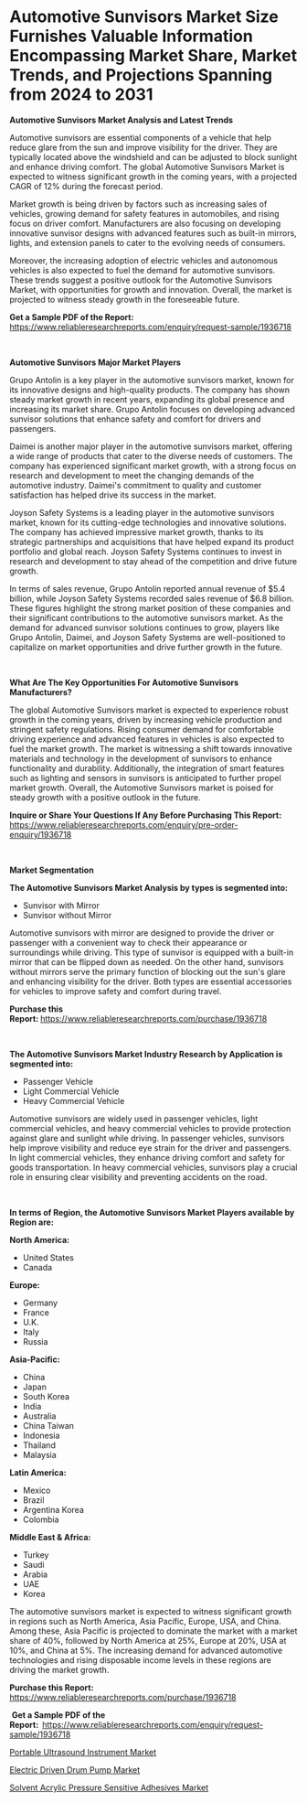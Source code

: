 <p><h1>Automotive Sunvisors Market Size Furnishes Valuable Information Encompassing Market Share, Market Trends, and Projections Spanning from 2024 to 2031</h1></p><p><strong>Automotive Sunvisors Market Analysis and Latest Trends</strong></p>
<p><p>Automotive sunvisors are essential components of a vehicle that help reduce glare from the sun and improve visibility for the driver. They are typically located above the windshield and can be adjusted to block sunlight and enhance driving comfort. The global Automotive Sunvisors Market is expected to witness significant growth in the coming years, with a projected CAGR of 12% during the forecast period.</p><p>Market growth is being driven by factors such as increasing sales of vehicles, growing demand for safety features in automobiles, and rising focus on driver comfort. Manufacturers are also focusing on developing innovative sunvisor designs with advanced features such as built-in mirrors, lights, and extension panels to cater to the evolving needs of consumers.</p><p>Moreover, the increasing adoption of electric vehicles and autonomous vehicles is also expected to fuel the demand for automotive sunvisors. These trends suggest a positive outlook for the Automotive Sunvisors Market, with opportunities for growth and innovation. Overall, the market is projected to witness steady growth in the foreseeable future.</p></p>
<p><strong>Get a Sample PDF of the Report:&nbsp;</strong> <a href="https://www.reliableresearchreports.com/enquiry/request-sample/1936718">https://www.reliableresearchreports.com/enquiry/request-sample/1936718</a></p>
<p>&nbsp;</p>
<p><strong>Automotive Sunvisors Major Market Players</strong></p>
<p><p>Grupo Antolin is a key player in the automotive sunvisors market, known for its innovative designs and high-quality products. The company has shown steady market growth in recent years, expanding its global presence and increasing its market share. Grupo Antolin focuses on developing advanced sunvisor solutions that enhance safety and comfort for drivers and passengers.</p><p>Daimei is another major player in the automotive sunvisors market, offering a wide range of products that cater to the diverse needs of customers. The company has experienced significant market growth, with a strong focus on research and development to meet the changing demands of the automotive industry. Daimei's commitment to quality and customer satisfaction has helped drive its success in the market.</p><p>Joyson Safety Systems is a leading player in the automotive sunvisors market, known for its cutting-edge technologies and innovative solutions. The company has achieved impressive market growth, thanks to its strategic partnerships and acquisitions that have helped expand its product portfolio and global reach. Joyson Safety Systems continues to invest in research and development to stay ahead of the competition and drive future growth.</p><p>In terms of sales revenue, Grupo Antolin reported annual revenue of $5.4 billion, while Joyson Safety Systems recorded sales revenue of $6.8 billion. These figures highlight the strong market position of these companies and their significant contributions to the automotive sunvisors market. As the demand for advanced sunvisor solutions continues to grow, players like Grupo Antolin, Daimei, and Joyson Safety Systems are well-positioned to capitalize on market opportunities and drive further growth in the future.</p></p>
<p>&nbsp;</p>
<p><strong>What Are The Key Opportunities For Automotive Sunvisors Manufacturers?</strong></p>
<p><p>The global Automotive Sunvisors market is expected to experience robust growth in the coming years, driven by increasing vehicle production and stringent safety regulations. Rising consumer demand for comfortable driving experience and advanced features in vehicles is also expected to fuel the market growth. The market is witnessing a shift towards innovative materials and technology in the development of sunvisors to enhance functionality and durability. Additionally, the integration of smart features such as lighting and sensors in sunvisors is anticipated to further propel market growth. Overall, the Automotive Sunvisors market is poised for steady growth with a positive outlook in the future.</p></p>
<p><strong>Inquire or Share Your Questions If Any Before Purchasing This Report:</strong> <a href="https://www.reliableresearchreports.com/enquiry/pre-order-enquiry/1936718">https://www.reliableresearchreports.com/enquiry/pre-order-enquiry/1936718</a></p>
<p>&nbsp;</p>
<p><strong>Market Segmentation</strong></p>
<p><strong>The Automotive Sunvisors Market Analysis by types is segmented into:</strong></p>
<p><ul><li>Sunvisor with Mirror</li><li>Sunvisor without Mirror</li></ul></p>
<p><p>Automotive sunvisors with mirror are designed to provide the driver or passenger with a convenient way to check their appearance or surroundings while driving. This type of sunvisor is equipped with a built-in mirror that can be flipped down as needed. On the other hand, sunvisors without mirrors serve the primary function of blocking out the sun's glare and enhancing visibility for the driver. Both types are essential accessories for vehicles to improve safety and comfort during travel.</p></p>
<p><strong>Purchase this Report:&nbsp;</strong><a href="https://www.reliableresearchreports.com/purchase/1936718">https://www.reliableresearchreports.com/purchase/1936718</a></p>
<p>&nbsp;</p>
<p><strong>The Automotive Sunvisors Market Industry Research by Application is segmented into:</strong></p>
<p><ul><li>Passenger Vehicle</li><li>Light Commercial Vehicle</li><li>Heavy Commercial Vehicle</li></ul></p>
<p><p>Automotive sunvisors are widely used in passenger vehicles, light commercial vehicles, and heavy commercial vehicles to provide protection against glare and sunlight while driving. In passenger vehicles, sunvisors help improve visibility and reduce eye strain for the driver and passengers. In light commercial vehicles, they enhance driving comfort and safety for goods transportation. In heavy commercial vehicles, sunvisors play a crucial role in ensuring clear visibility and preventing accidents on the road.</p></p>
<p>&nbsp;</p>
<p><strong>In terms of Region, the Automotive Sunvisors Market Players available by Region are:</strong></p>
<p>
    <p> <strong> North America: </strong>
        <ul>
            <li>United States</li>
            <li>Canada</li>
        </ul>
        </p> 
    <p> <strong> Europe: </strong>
        <ul>
            <li>Germany</li>
            <li>France</li>
            <li>U.K.</li>
            <li>Italy</li>
            <li>Russia</li>
        </ul>
        </p> 
    <p> <strong> Asia-Pacific: </strong>
        <ul>
            <li>China</li>
            <li>Japan</li>
            <li>South Korea</li>
            <li>India</li>
            <li>Australia</li>
            <li>China Taiwan</li>
            <li>Indonesia</li>
            <li>Thailand</li>
            <li>Malaysia</li>
        </ul>
        </p> 
    <p> <strong> Latin America: </strong>
        <ul>
            <li>Mexico</li>
            <li>Brazil</li>
            <li>Argentina Korea</li>
            <li>Colombia</li>
        </ul>
        </p> 
    <p> <strong> Middle East & Africa: </strong>
        <ul>
            <li>Turkey</li>
            <li>Saudi</li>
            <li>Arabia</li>
            <li>UAE</li>
            <li>Korea</li>
        </ul>
    </p>
    </p>
<p><p>The automotive sunvisors market is expected to witness significant growth in regions such as North America, Asia Pacific, Europe, USA, and China. Among these, Asia Pacific is projected to dominate the market with a market share of 40%, followed by North America at 25%, Europe at 20%, USA at 10%, and China at 5%. The increasing demand for advanced automotive technologies and rising disposable income levels in these regions are driving the market growth.</p></p>
<p><strong>Purchase this Report: </strong><a href="https://www.reliableresearchreports.com/purchase/1936718">https://www.reliableresearchreports.com/purchase/1936718</a></p>
<p>&nbsp;<strong>Get a Sample PDF of the Report:&nbsp;&nbsp;</strong><a href="https://www.reliableresearchreports.com/enquiry/request-sample/1936718">https://www.reliableresearchreports.com/enquiry/request-sample/1936718</a></p>
<p><strong></strong></p>
<p><p><a href="https://view.publitas.com/reportprime-1/portable-ultrasound-instrument-market-research-report-the-key-to-successful-business-strategy-forecasted-for-period-from-2023-2030/">Portable Ultrasound Instrument Market</a></p><p><a href="https://view.publitas.com/reportprime-1/electric-driven-drum-pump-market-size-furnishes-valuable-information-encompassing-market-share-market-trends-and-projections-spanning-from-2023-to-2030/">Electric Driven Drum Pump Market</a></p><p><a href="https://view.publitas.com/reportprime-1/solvent-acrylic-pressure-sensitive-adhesives-market-analysis-and-market-size-global-industry-overview-market-segmentation-and-forecast-2023-to-2030/">Solvent Acrylic Pressure Sensitive Adhesives Market</a></p></p>